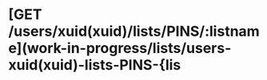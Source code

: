 # \[GET /users/xuid\(xuid\)/lists/PINS/:listname\]\(work-in-progress/lists/users-xuid\(xuid\)-lists-PINS-{lis

